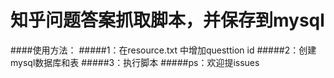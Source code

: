 # 知乎问题答案抓取脚本，并保存到mysql

####使用方法： 
#####1：在resource.txt 中增加questtion id
#####2：创建mysql数据库和表
#####3：执行脚本
#####ps：欢迎提issues
